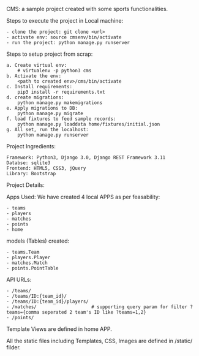 CMS: a sample project created with some sports functionalities.


Steps to execute the project in Local machine:
	
	- clone the project: git clone <url>
	- activate env: source cmsenv/bin/activate
	- run the project: python manage.py runserver

Steps to setup project from scrap:

	a. Create virtual env:
		# virtualenv -p python3 cms
	b. Activate the env:
		<path to created env>/cms/bin/activate
	c. Install requirements:
		pip3 install -r requirements.txt
	d. create migrations:
		python manage.py makemigrations
	e. Apply migrations to DB:
		python manage.py migrate
	f. load fixtures to feed sample records:
		python manage.py loaddata home/fixtures/initial.json
	g. All set, run the localhost:
		python manage.py runserver
		
Project Ingredients:

	Framework: Python3, Django 3.0, Django REST Framework 3.11
	Databse: sqlite3
	Frontend: HTML5, CSS3, jQuery
	Library: Bootstrap
	
Project Details:

Apps Used:
We have created 4 local APPS as per feasability:

	- teams
	- players
	- matches
	- points
	- home

models (Tables) created:

	- teams.Team
	- players.Player
	- matches.Match
	- points.PointTable

API URLs:

	- /teams/
	- /teams/ID:{team_id}/
	- /teams/ID:{team_id}/players/
	- /matches/                    # supporting query param for filter ?teams={comma seperated 2 team's ID like ?teams=1,2}
	- /points/
	
Template Views are defined in home APP.

All the static files including Templates, CSS, Images are defined in /static/ filder.
